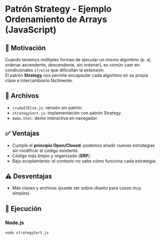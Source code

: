 # Patrón Strategy - Ejemplo Ordenamiento de Arrays (JavaScript)

## 🎯 Motivación

Cuando tenemos múltiples formas de ejecutar un mismo algoritmo (p. ej. ordenar ascendente, descendente, sin ordenar), es común caer en condicionales `if/else` que dificultan la extensión.  
El patrón **Strategy** nos permite encapsular cada algoritmo en su propia clase e intercambiarlo fácilmente.

## 📂 Archivos

- `crudoIfElse.js`: versión sin patrón.
- `strategySort.js`: implementación con patrón Strategy.
- `demo.html`: demo interactiva en navegador.

## ✅ Ventajas

- Cumple el **principio Open/Closed**: podemos añadir nuevas estrategias sin modificar el código existente.
- Código más limpio y organizado (**SRP**).
- Bajo acoplamiento: el contexto no sabe cómo funciona cada estrategia.

## ⚠️ Desventajas

- Más clases y archivos (puede ser sobre-diseño para casos muy simples).

## 🚀 Ejecución

### Node.js

```bash
node strategySort.js
```
